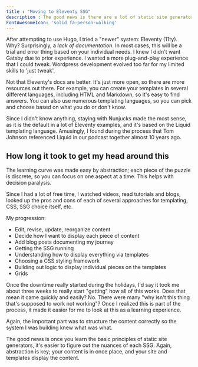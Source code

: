 ```yaml
---
title : "Moving to Eleventy SSG"
description : The good news is there are a lot of static site generators to choose from, and that they all work similarly. The bad news is there are a lot of static site generators to choose from, and that they all work similarly.
FontAwesomeIcon: 'solid fa-person-walking'
---
```


After attempting to use Hugo, I tried a "newer" system: Eleventy (11ty). Why? Surprisingly, a *lack of documentation*. In most cases, this will be a trial and error thing based on your individual needs. I knew I didn't want Gatsby due to prior experience. I wanted a more plug-and-play experience that I could tweak. Wordpress development evolved too far for my limited skills to 'just tweak'.

Not that Eleventy's docs are better. It's just more open, so there are more resources out there. For example, you can create your templates in several different languages, including HTML and Markdown, so it's easy to find answers. You can also use numerous templating languages, so you can pick and choose based on what you do or don't know.

Since I didn't know anything, staying with Nunjucks made the most sense, as it is the default in a lot of Eleventy examples, and it's based on the Liquid templating language. Amusingly, I found during the process that Tom Johnson referenced Liquid in our podcast together almost 10 years ago.

## How long it took to get my head around this

The learning curve was made easy by abstraction; each piece of the puzzle is discrete, so you can focus on one aspect at a time. This helps with decision paralysis.

Since I had a lot of free time, I watched videos, read tutorials and blogs, looked up the pros and cons of each of several approaches for templating, CSS, SSG choice itself, etc.

My progression:

- Edit, revise, update, reorganize content
- Decide how I want to display each piece of content
- Add blog posts documenting my journey
- Getting the SSG running
- Understanding how to display everything via templates
- Choosing a CSS styling framework
- Building out logic to display individual pieces on the templates
- Grids

<p>Once the downtime really started during the holidays, I'd say it took me about three weeks to really start "getting" how all of this works. Does that mean it came quickly and easily? No. There were many "why isn't this thing that's supposed to work not working"? Once I realized this is part of the process, it made it easier for me to look at this as a learning experience.</p>

Again, the important part was to structure the content correctly so the system I was building knew what was what.

The good news is once you learn the basic principles of static site generators, it's easier to figure out the nuances of each SSG. Again, abstraction is key; your content is in once place, and your site and templates display the content.
